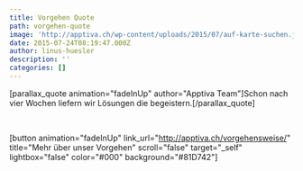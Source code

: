 ```yaml
---
title: Vorgehen Quote
path: vorgehen-quote
image: 'http://apptiva.ch/wp-content/uploads/2015/07/auf-karte-suchen.jpg'
date: 2015-07-24T08:19:47.000Z
author: linus-huesler
description: ''
categories: []
---
```


[parallax_quote animation="fadeInUp" author="Apptiva Team"]Schon nach vier Wochen liefern wir Lösungen die begeistern.[/parallax_quote]

&nbsp;

[button animation="fadeInUp" link_url="http://apptiva.ch/vorgehensweise/" title="Mehr über unser Vorgehen" scroll="false" target="_self" lightbox="false" color="#000" background="#81D742"]